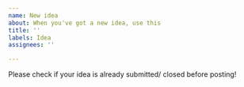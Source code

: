 ```yaml
---
name: New idea
about: When you've got a new idea, use this
title: ''
labels: Idea
assignees: ''

---
```


Please check if your idea is already submitted/ closed before posting!
